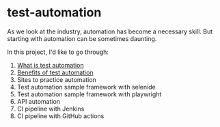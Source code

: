 # test-automation

As we look at the industry, automation has become a necessary skill. But starting with automation can be sometimes daunting.

In this project, I'd like to go through:

1. [What is test automation](01-test-automation.md)
2. [Benefits of test automation](02-benefits-test-automation.md)
3. Sites to practice automation
4. Test automation sample framework with selenide
5. Test automation sample framework with playwright
6. API automation
7. CI pipeline with Jenkins
8. CI pipeline with GitHub actions
